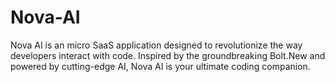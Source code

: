 # Nova-AI
 Nova AI is an micro SaaS application designed to revolutionize the way developers interact with code. Inspired by the groundbreaking Bolt.New and powered by cutting-edge AI, Nova AI is your ultimate coding companion.
